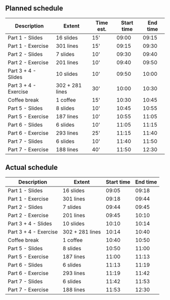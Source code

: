 ## Planned schedule
| Description           | Extent          | Time est. | Start time | End time |
| --------------------- | --------------- | --------- | ---------- | -------- |
| Part 1 - Slides       | 16 slides       | 15'       | 09:00      | 09:15    |
| Part 1 - Exercise     | 301 lines       | 15'       | 09:15      | 09:30    |
| Part 2 - Slides       | 7 slides        | 10'       | 09:30      | 09:40    |
| Part 2 - Exercise     | 201 lines       | 10'       | 09:40      | 09:50    |
| Part 3 + 4 - Slides   | 10 slides       | 10'       | 09:50      | 10:00    |
| Part 3 + 4 - Exercise | 302 + 281 lines | 30'       | 10:00      | 10:30    |
| Coffee break          | 1 coffee        | 15'       | 10:30      | 10:45    |
| Part 5 - Slides       | 8 slides        | 10'       | 10:45      | 10:55    |
| Part 5 - Exercise     | 187 lines       | 10'       | 10:55      | 11:05    |
| Part 6 - Slides       | 6 slides        | 10'       | 11:05      | 11:15    |
| Part 6 - Exercise     | 293 lines       | 25'       | 11:15      | 11:40    |
| Part 7 - Slides       | 6 slides        | 10'       | 11:40      | 11:50    |
| Part 7 - Exercise     | 188 lines       | 40'       | 11:50      | 12:30    |

## Actual schedule
| Description           | Extent           | Start time | End time |
| --------------------- | ---------------  | ---------- | -------- |
| Part 1 - Slides       | 16 slides        | 09:05      | 09:18    |
| Part 1 - Exercise     | 301 lines        | 09:18      | 09:44    |
| Part 2 - Slides       | 7 slides         | 09:44      | 09:45    |
| Part 2 - Exercise     | 201 lines        | 09:45      | 10:10    |
| Part 3 + 4 - Slides   | 10 slides        | 10:10      | 10:14    |
| Part 3 + 4 - Exercise | 302 + 281 lines  | 10:14      | 10:40    |
| Coffee break          | 1 coffee         | 10:40      | 10:50    |
| Part 5 - Slides       | 8 slides         | 10:50      | 11:00    |
| Part 5 - Exercise     | 187 lines        | 11:00      | 11:13    |
| Part 6 - Slides       | 6 slides         | 11:13      | 11:19    |
| Part 6 - Exercise     | 293 lines        | 11:19      | 11:42    |
| Part 7 - Slides       | 6 slides         | 11:42      | 11:53    |
| Part 7 - Exercise     | 188 lines        | 11:53      | 12:30    |
